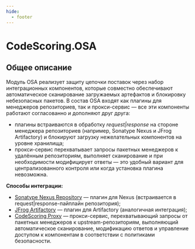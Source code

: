 ```yaml
---
hide:
  - footer
---
```


# CodeScoring.OSA

## Общее описание

Модуль OSA реализует защиту цепочки поставок через набор интеграционных компонентов, которые совместно обеспечивают автоматическое сканирование загружаемых артефактов и блокировку небезопасных пакетов. В состав OSA входят как плагины для менеджеров репозиториев, так и прокси-сервис — все эти компоненты работают согласованно и дополняют друг друга:

- плагины встраиваются в обработку *request|response* на стороне менеджера репозиториев (например, Sonatype Nexus и JFrog Artifactory) и блокируют загрузку нежелательных компонентов на уровне хранилища;
- прокси-сервис перехватывает запросы пакетных менеджеров к удалённым репозиториям, выполняет сканирование и при необходимости модифицирует ответы — это удобный вариант для централизованного контроля или когда установка плагина невозможна.

**Способы интеграции:**

- [Sonatype Nexus Repository](/osa/nexus_osa) — плагин для Nexus (встраивается в request|response-пайплайн репозитория);
- [JFrog Artifactory](/osa/jfrog_osa) — плагин для Artifactory (аналогичная интеграция);
- [CodeScoring Proxy](/cs_proxy) — прокси-сервис, перехватывающий запросы от пакетных менеджеров к upstream-репозиториям, выполняющий автоматическое сканирование, модификацию ответов и управление доступом к компонентам в соответствии с политиками безопасности.
